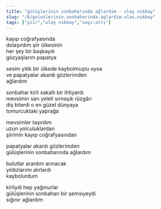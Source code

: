 ```yaml
---
title: "gülüşlerinin sonbaharında ağlardım - ulaş nikbay"
slug: "/6/guluslerinin.sonbaharinda.aglardim-ulas.nikbay"
tags: ["şiir","ulaş nikbay","sayı:altı"]
---
```


kayıp coğrafyasında  
dolaşırdım şiir ülkesinin  
her şey bir başkaydı  
gözyaşlarım papatya

sesim yitik bir ülkede kaybolmuştu oysa  
ve papatyalar akardı gözlerimden  
ağlardım

sonbahar kirli sakallı bir ihtiyardı  
mevsimin sarı yeleli sırnaşık rüzgârı  
diş bilerdi o en güzel dünyaya  
tomurcuktaki yaprağa

mevsimler taşırdım  
uzun yolculuklardan  
şiirimin kayıp coğrafyasından

papatyalar akardı gözlerimden  
gülüşlerinin sonbaharında ağlardım

bulutlar arardım arınacak  
yıldızlarımı alırlardı  
kaybolurdum

kirliydi hep yağmurlar  
gülüşlerinin sonbaharı bir şemsiyeydi  
sığınır ağlardım



